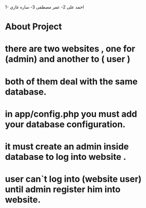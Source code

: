 1- احمد على
2- عمر مصطفى
3- ساره غازي






# About Project

# there are two websites , one for (admin)  and another to ( user )
# both of them deal with the same database.
# in app/config.php you must add your database configuration.
# it must create  an admin inside database to log into website .
# user can`t log into (website user) until admin register him into website.


